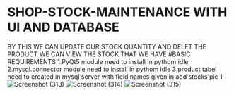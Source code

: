 # SHOP-STOCK-MAINTENANCE WITH UI AND DATABASE
BY THIS WE CAN UPDATE OUR STOCK QUANTITY AND DELET THE PRODUCT 
WE CAN VIEW THE STOCK THAT WE HAVE
 #BASIC REQUIREMENTS
 1.PyQt5 module need to install in pythom idle
 2.mysql.connector module need to install in pythom idle
 3.product tabel need to created in mysql server with field names given in add stocks pic 1
 ![Screenshot (313)](https://user-images.githubusercontent.com/91406189/163117836-9a41ed4b-27a3-4f67-ad19-c5275c8fb201.png)
![Screenshot (314)](https://user-images.githubusercontent.com/91406189/163118032-2f02536a-529b-46cb-b4f3-bdc03ac15c86.png)
![Screenshot (315)](https://user-images.githubusercontent.com/91406189/163118058-89de1c4c-f3a5-4306-ba4c-570731772b59.png)
